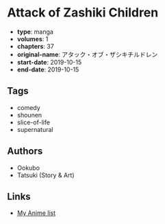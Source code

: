 # Attack of Zashiki Children

-   **type**: manga
-   **volumes**: 1
-   **chapters**: 37
-   **original-name**: アタック・オブ・ザシキチルドレン
-   **start-date**: 2019-10-15
-   **end-date**: 2019-10-15

## Tags

-   comedy
-   shounen
-   slice-of-life
-   supernatural

## Authors

-   Ookubo
-   Tatsuki (Story & Art)

## Links

-   [My Anime list](https://myanimelist.net/manga/124771/Attack_of_Zashiki_Children)
